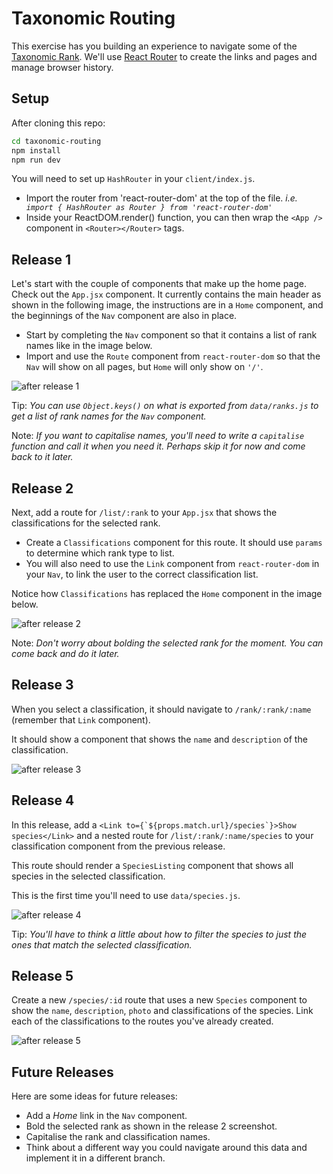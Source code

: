 # Taxonomic Routing

This exercise has you building an experience to navigate some of the [Taxonomic Rank](https://en.wikipedia.org/wiki/Taxonomic_rank). We'll use [React Router](https://github.com/ReactTraining/react-router) to create the links and pages and manage browser history.


## Setup

After cloning this repo:

```sh
cd taxonomic-routing
npm install
npm run dev
```

You will need to set up `HashRouter` in your `client/index.js`. 

 * Import the router from 'react-router-dom' at the top of the file. _i.e. ` import { HashRouter as Router } from 'react-router-dom'`_
 * Inside your ReactDOM.render() function, you can then wrap the `<App />` component in `<Router></Router>` tags.


## Release 1

Let's start with the couple of components that make up the home page. Check out the `App.jsx` component. It currently contains the main header as shown in the following image, the instructions are in a `Home` component, and the beginnings of the `Nav` component are also in place.

 * Start by completing the `Nav` component so that it contains a list of rank names like in the image below.
 * Import and use the `Route` component from `react-router-dom` so that the `Nav` will show on all pages, but `Home` will only show on `'/'`.

![after release 1](readme-images/release-1.png)

Tip: _You can use `Object.keys()` on what is exported from `data/ranks.js` to get a list of rank names for the `Nav` component._

Note: _If you want to capitalise names, you'll need to write a `capitalise` function and call it when you need it. Perhaps skip it for now and come back to it later._


## Release 2

Next, add a route for `/list/:rank` to your `App.jsx` that shows the classifications for the selected rank. 

* Create a `Classifications` component for this route. It should use `params` to determine which rank type to list. 
* You will also need to use the `Link` component from `react-router-dom` in your `Nav`, to link the user to the correct classification list.

Notice how `Classifications` has replaced the `Home` component in the image below.

![after release 2](readme-images/release-2.png)

Note: _Don't worry about bolding the selected rank for the moment. You can come back and do it later._


## Release 3

When you select a classification, it should navigate to `/rank/:rank/:name` (remember that `Link` component). 

It should show a component that shows the `name` and `description` of the classification.

![after release 3](readme-images/release-3.png)



## Release 4

In this release, add a ```<Link to={`${props.match.url}/species`}>Show species</Link>``` and a nested route for `/list/:rank/:name/species` to your classification component from the previous release. 

This route should render a `SpeciesListing` component that shows all species in the selected classification. 

This is the first time you'll need to use `data/species.js`.

![after release 4](readme-images/release-4.png)

Tip: _You'll have to think a little about how to filter the species to just the ones that match the selected classification._



## Release 5

Create a new `/species/:id` route that uses a new `Species` component to show the `name`, `description`, `photo` and classifications of the species. Link each of the classifications to the routes you've already created.

![after release 5](readme-images/release-5.png)


## Future Releases

Here are some ideas for future releases:

* Add a _Home_ link in the `Nav` component.
* Bold the selected rank as shown in the release 2 screenshot.
* Capitalise the rank and classification names.
* Think about a different way you could navigate around this data and implement it in a different branch.


